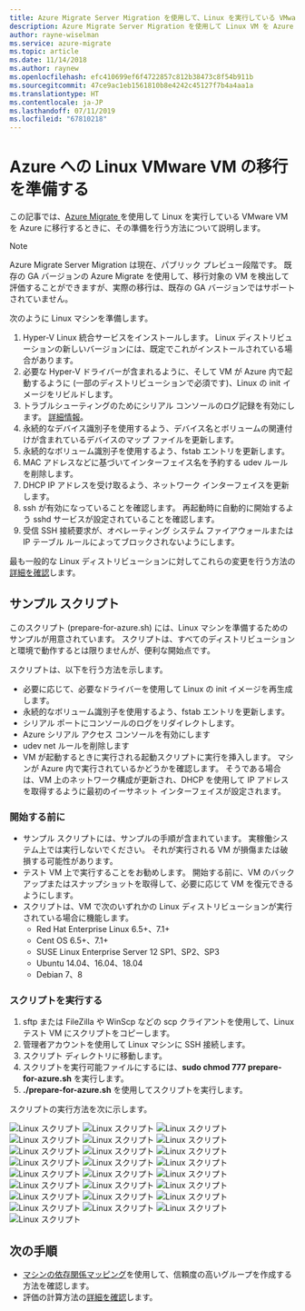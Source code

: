 ```yaml
---
title: Azure Migrate Server Migration を使用して、Linux を実行している VMware VM の Azure への移行を準備する | Microsoft Docs
description: Azure Migrate Server Migration を使用して Linux VM を Azure に移行する準備を行う方法について説明します
author: rayne-wiselman
ms.service: azure-migrate
ms.topic: article
ms.date: 11/14/2018
ms.author: raynew
ms.openlocfilehash: efc410699ef6f4722857c812b38473c8f54b911b
ms.sourcegitcommit: 47ce9ac1eb1561810b8e4242c45127f7b4a4aa1a
ms.translationtype: HT
ms.contentlocale: ja-JP
ms.lasthandoff: 07/11/2019
ms.locfileid: "67810218"
---
```

# <a name="prepare-linux-vmware-vms-for-migration-to-azure"></a>Azure への Linux VMware VM の移行を準備する 

この記事では、[Azure Migrate ](migrate-overview.md)を使用して Linux を実行している VMware VM を Azure に移行するときに、その準備を行う方法について説明します。 

> [!NOTE]
> Azure Migrate Server Migration は現在、パブリック プレビュー段階です。 既存の GA バージョンの Azure Migrate を使用して、移行対象の VM を検出して評価することができますが、実際の移行は、既存の GA バージョンではサポートされていません。

次のように Linux マシンを準備します。

1. Hyper-V Linux 統合サービスをインストールします。 Linux ディストリビューションの新しいバージョンには、既定でこれがインストールされている場合があります。
2. 必要な Hyper-V ドライバーが含まれるように、そして VM が Azure 内で起動するように (一部のディストリビューションで必須です)、Linux の init イメージをリビルドします。
3. トラブルシューティングのためにシリアル コンソールのログ記録を有効にします。 [詳細情報](https://docs.microsoft.com/azure/virtual-machines/linux/serial-console)。
4. 永続的なデバイス識別子を使用するよう、デバイス名とボリュームの関連付けが含まれているデバイスのマップ ファイルを更新します。
5. 永続的なボリューム識別子を使用するよう、fstab エントリを更新します。
6. MAC アドレスなどに基づいてインターフェイス名を予約する udev ルールを削除します。
7. DHCP IP アドレスを受け取るよう、ネットワーク インターフェイスを更新します。
8. ssh が有効になっていることを確認します。 再起動時に自動的に開始するよう sshd サービスが設定されていることを確認します。
9. 受信 SSH 接続要求が、オペレーティング システム ファイアウォールまたは IP テーブル ルールによってブロックされないようにします。

最も一般的な Linux ディストリビューションに対してこれらの変更を行う方法の[詳細を確認](https://docs.microsoft.com/azure/virtual-machines/linux/serial-console)します。

## <a name="sample-script"></a>サンプル スクリプト

このスクリプト (prepare-for-azure.sh) には、Linux マシンを準備するためのサンプルが用意されています。 スクリプトは、すべてのディストリビューションと環境で動作するとは限りませんが、便利な開始点です。

スクリプトは、以下を行う方法を示します。 

- 必要に応じて、必要なドライバーを使用して Linux の init イメージを再生成します。
- 永続的なボリューム識別子を使用するよう、fstab エントリを更新します。
- シリアル ポートにコンソールのログをリダイレクトします。
- Azure シリアル アクセス コンソールを有効にします
- udev net ルールを削除します
- VM が起動するときに実行される起動スクリプトに実行を挿入します。 マシンが Azure 内で実行されているかどうかを確認します。 そうである場合は、VM 上のネットワーク構成が更新され、DHCP を使用して IP アドレスを取得するように最初のイーサネット インターフェイスが設定されます。

### <a name="before-you-start"></a>開始する前に

- サンプル スクリプトには、サンプルの手順が含まれています。 実稼働システム上では実行しないでください。 それが実行される VM が損傷または破損する可能性があります。
- テスト VM 上で実行することをお勧めします。 開始する前に、VM のバックアップまたはスナップショットを取得して、必要に応じて VM を復元できるようにします。 
- スクリプトは、VM で次のいずれかの Linux ディストリビューションが実行されている場合に機能します。
    - Red Hat Enterprise Linux 6.5+、7.1+
    - Cent OS 6.5+、7.1+
    - SUSE Linux Enterprise Server 12 SP1、SP2、SP3
    - Ubuntu 14.04、16.04、18.04
    - Debian 7、8

### <a name="run-the-script"></a>スクリプトを実行する

1. sftp または FileZilla や WinScp などの scp クライアントを使用して、Linux テスト VM にスクリプトをコピーします。
2. 管理者アカウントを使用して Linux マシンに SSH 接続します。
3. スクリプト ディレクトリに移動します。
4. スクリプトを実行可能ファイルにするには、**sudo chmod 777 prepare-for-azure.sh** を実行します。
5. **./prepare-for-azure.sh** を使用してスクリプトを実行します。

スクリプトの実行方法を次に示します。

![Linux スクリプト](./media/how-to-prepare-linux-for-migration/script1.png)
![Linux スクリプト](./media/how-to-prepare-linux-for-migration/script2.png)
![Linux スクリプト](./media/how-to-prepare-linux-for-migration/script3.png)
![Linux スクリプト](./media/how-to-prepare-linux-for-migration/script4.png)
![Linux スクリプト](./media/how-to-prepare-linux-for-migration/script5.png)
![Linux スクリプト](./media/how-to-prepare-linux-for-migration/script6.png)
![Linux スクリプト](./media/how-to-prepare-linux-for-migration/script7.png)
![Linux スクリプト](./media/how-to-prepare-linux-for-migration/script8.png)
![Linux スクリプト](./media/how-to-prepare-linux-for-migration/script9.png)
![Linux スクリプト](./media/how-to-prepare-linux-for-migration/script10.png)
![Linux スクリプト](./media/how-to-prepare-linux-for-migration/script11.png)
![Linux スクリプト](./media/how-to-prepare-linux-for-migration/script12.png)
![Linux スクリプト](./media/how-to-prepare-linux-for-migration/script13.png)
![Linux スクリプト](./media/how-to-prepare-linux-for-migration/script14.png)
![Linux スクリプト](./media/how-to-prepare-linux-for-migration/script15.png)
![Linux スクリプト](./media/how-to-prepare-linux-for-migration/script16.png)
![Linux スクリプト](./media/how-to-prepare-linux-for-migration/script17.png)
![Linux スクリプト](./media/how-to-prepare-linux-for-migration/script18.png)
![Linux スクリプト](./media/how-to-prepare-linux-for-migration/script19.png)
![Linux スクリプト](./media/how-to-prepare-linux-for-migration/script20.png)
![Linux スクリプト](./media/how-to-prepare-linux-for-migration/script21.png)
![Linux スクリプト](./media/how-to-prepare-linux-for-migration/script22.png)
![Linux スクリプト](./media/how-to-prepare-linux-for-migration/script23.png)
![Linux スクリプト](./media/how-to-prepare-linux-for-migration/script24.png)
![Linux スクリプト](./media/how-to-prepare-linux-for-migration/script25.png)



## <a name="next-steps"></a>次の手順

- [マシンの依存関係マッピング](how-to-create-group-machine-dependencies.md)を使用して、信頼度の高いグループを作成する方法を確認します。
- 評価の計算方法の[詳細を確認](concepts-assessment-calculation.md)します。
